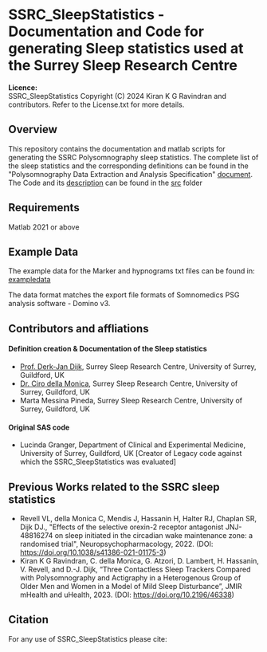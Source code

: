 # SSRC_SleepStatistics - Documentation and Code for generating Sleep statistics used at the Surrey Sleep Research Centre

**Licence:**  
SSRC_SleepStatistics Copyright (C) 2024 Kiran K G Ravindran and contributors. Refer to the License.txt for more details.

## Overview
This repository contains the documentation and matlab scripts for generating the SSRC Polysomnography sleep statistics. The complete list of the sleep statistics and the corresponding definitions can be found in the "Polysomnography Data Extraction and Analysis Specification" [document](https://github.com/KiranKGR/SSRC_SleepStatistics/tree/55517b859229ea1ac1bb4316c48f47f413487214/documentation). The Code and its [description](https://github.com/KiranKGR/SSRC_SleepStatistics/blob/main/src/src_README.md) can be found in the [src](https://github.com/KiranKGR/SSRC_SleepStatistics/tree/57abc20eb0ea894db848e7c11d48c0507a513bc8/src) folder

## Requirements 
Matlab 2021 or above

## Example Data
The example data for the Marker and hypnograms txt files can be found in: [exampledata](https://github.com/KiranKGR/SSRC_SleepStatistics/tree/947ee5aa719181079ed5e1d261f63defb6295fa0/exampledata)

The data format matches the export file formats of Somnomedics PSG analysis software - Domino v3. 

## Contributors and affliations

#### Definition creation & Documentation of the Sleep statistics
* [Prof. Derk-Jan Dijk](https://www.surrey.ac.uk/people/derk-jan-dijk), Surrey Sleep Research Centre, University of Surrey, Guildford, UK
* [Dr. Ciro della Monica](https://www.surrey.ac.uk/people/ciro-della-monica), Surrey Sleep Research Centre, University of Surrey, Guildford, UK
* Marta Messina Pineda, Surrey Sleep Research Centre, University of Surrey, Guildford, UK

#### Original SAS code 
* Lucinda Granger, Department of Clinical and Experimental Medicine, University of Surrey, Guildford, UK [Creator of Legacy code against which the SSRC_SleepStatistics was evaluated]

## Previous Works related to the SSRC sleep statistics
-	Revell VL, della Monica C, Mendis J, Hassanin H, Halter RJ, Chaplan SR, Dijk DJ., "Effects of the selective orexin-2 receptor antagonist JNJ-48816274 on sleep initiated in the circadian wake maintenance zone: a randomised trial", Neuropsychopharmacology, 2022. (DOI: https://doi.org/10.1038/s41386-021-01175-3)
-	Kiran K G Ravindran, C. della Monica, G. Atzori, D. Lambert, H. Hassanin, V. Revell, and D.-J. Dijk, “Three Contactless Sleep Trackers Compared with Polysomnography and Actigraphy in a Heterogenous Group of Older Men and Women in a Model of Mild Sleep Disturbance”, JMIR mHealth and uHealth, 2023. (DOI: https://doi.org/10.2196/46338)

## Citation
For any use of SSRC_SleepStatistics please cite:


